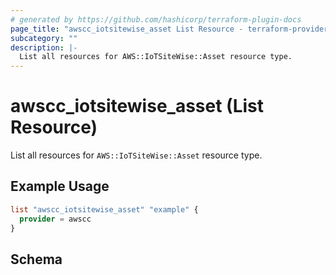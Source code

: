 ```yaml
---
# generated by https://github.com/hashicorp/terraform-plugin-docs
page_title: "awscc_iotsitewise_asset List Resource - terraform-provider-awscc"
subcategory: ""
description: |-
  List all resources for AWS::IoTSiteWise::Asset resource type.
---
```


# awscc_iotsitewise_asset (List Resource)

List all resources for `AWS::IoTSiteWise::Asset` resource type.

## Example Usage

```terraform
list "awscc_iotsitewise_asset" "example" {
  provider = awscc
}
```

<!-- schema generated by tfplugindocs -->
## Schema
